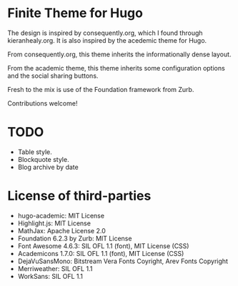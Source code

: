 # Finite Theme for Hugo

The design is inspired by consequently.org, which I found through
kieranhealy.org.  It is also inspired by the acedemic theme for Hugo.

From consequently.org, this theme inherits the informationally dense
layout.

From the academic theme, this theme inherits some configuration
options and the social sharing buttons.

Fresh to the mix is use of the Foundation framework from Zurb.

Contributions welcome!

# TODO

* Table style.
* Blockquote style.
* Blog archive by date

# License of third-parties

* hugo-academic: MIT License
* Highlight.js: MIT License
* MathJax: Apache License 2.0
* Foundation 6.2.3 by Zurb: MIT License
* Font Awesome 4.6.3: SIL OFL 1.1 (font), MIT License (CSS)
* Academicons 1.7.0: SIL OFL 1.1 (font), MIT License (CSS)
* DejaVuSansMono: Bitstream Vera Fonts Coyright, Arev Fonts Copyright
* Merriweather: SIL OFL 1.1
* WorkSans: SIL OFL 1.1
